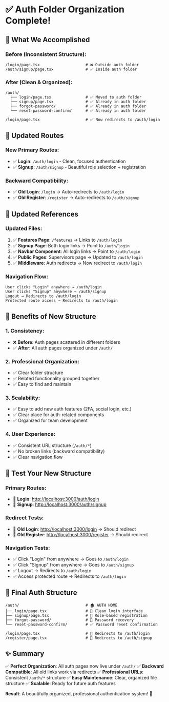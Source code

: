 # ✅ Auth Folder Organization Complete!

## 🎯 What We Accomplished

### **Before (Inconsistent Structure):**
```
/login/page.tsx                    # ❌ Outside auth folder
/auth/signup/page.tsx              # ✅ Inside auth folder
```

### **After (Clean & Organized):**
```
/auth/
  ├── login/page.tsx               # ✅ Moved to auth folder
  ├── signup/page.tsx              # ✅ Already in auth folder
  ├── forgot-password/             # ✅ Already in auth folder
  └── reset-password-confirm/      # ✅ Already in auth folder

/login/page.tsx                    # ✅ Now redirects to /auth/login
```

## 🔄 Updated Routes

### **New Primary Routes:**
- ✅ **Login**: `/auth/login` - Clean, focused authentication
- ✅ **Signup**: `/auth/signup` - Beautiful role selection + registration

### **Backward Compatibility:**
- ✅ **Old Login**: `/login` → Auto-redirects to `/auth/login`
- ✅ **Old Register**: `/register` → Auto-redirects to `/auth/signup`

## 📝 Updated References

### **Updated Files:**
1. ✅ **Features Page**: `/features` → Links to `/auth/login`
2. ✅ **Signup Page**: Both login links → Point to `/auth/login`
3. ✅ **Navbar Component**: All login links → Point to `/auth/login`
4. ✅ **Public Pages**: Supervisors page → Updated to `/auth/login`
5. ✅ **Middleware**: Auth redirects → Now redirect to `/auth/login`

### **Navigation Flow:**
```
User clicks "Login" anywhere → /auth/login
User clicks "Signup" anywhere → /auth/signup
Logout → Redirects to /auth/login
Protected route access → Redirects to /auth/login
```

## 🎨 Benefits of New Structure

### **1. Consistency:**
- ❌ **Before**: Auth pages scattered in different folders
- ✅ **After**: All auth pages organized under `/auth/`

### **2. Professional Organization:**
- ✅ Clear folder structure
- ✅ Related functionality grouped together
- ✅ Easy to find and maintain

### **3. Scalability:**
- ✅ Easy to add new auth features (2FA, social login, etc.)
- ✅ Clear place for auth-related components
- ✅ Organized for team development

### **4. User Experience:**
- ✅ Consistent URL structure (`/auth/*`)
- ✅ No broken links (backward compatibility)
- ✅ Clear navigation flow

## 🧪 Test Your New Structure

### **Primary Routes:**
- 🔗 **Login**: [http://localhost:3000/auth/login](http://localhost:3000/auth/login)
- 🔗 **Signup**: [http://localhost:3000/auth/signup](http://localhost:3000/auth/signup)

### **Redirect Tests:**
- 🔗 **Old Login**: [http://localhost:3000/login](http://localhost:3000/login) → Should redirect
- 🔗 **Old Register**: [http://localhost:3000/register](http://localhost:3000/register) → Should redirect

### **Navigation Tests:**
- ✅ Click "Login" from anywhere → Goes to `/auth/login`
- ✅ Click "Signup" from anywhere → Goes to `/auth/signup`
- ✅ Logout → Redirects to `/auth/login`
- ✅ Access protected route → Redirects to `/auth/login`

## 🎉 Final Auth Structure

```
/auth/                             # 🏠 AUTH HOME
├── login/page.tsx                 # 🔐 Clean login interface
├── signup/page.tsx                # 📝 Role-based registration
├── forgot-password/               # 🔑 Password recovery
└── reset-password-confirm/        # ✅ Password reset confirmation

/login/page.tsx                    # 🔄 Redirects to /auth/login
/register/page.tsx                 # 🔄 Redirects to /auth/signup
```

## ✨ Summary

✅ **Perfect Organization**: All auth pages now live under `/auth/`
✅ **Backward Compatible**: All old links work via redirects
✅ **Professional URLs**: Consistent `/auth/*` structure
✅ **Easy Maintenance**: Clear, organized file structure
✅ **Scalable**: Ready for future auth features

**Result**: A beautifully organized, professional authentication system! 🎊
